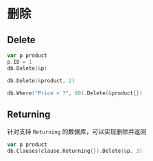 # 删除


## Delete

```go
var p product
p.ID = 1
db.Delete(&p)

db.Delete(&product, 2)

db.Where("Price > ?", 80).Delete(&product{})
```


## Returning 

针对支持 `Returning` 的数据库，可以实现删除并返回

```go
var p product
db.Clauses(clause.Returning{}).Delete(&p, 3)
```

